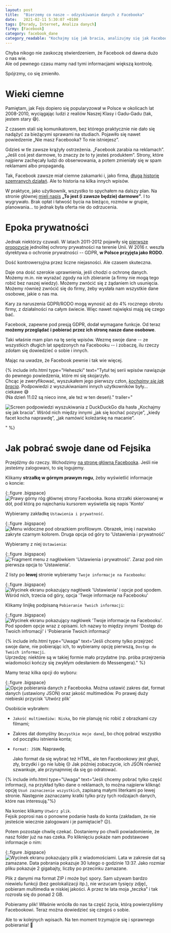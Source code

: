 ```yaml
---
layout: post
title:  "Bierzemy co nasze – odzyskiwanie danych z Facebooka"
date:   2021-02-11 5:30:07 +0100
tags: [Porady, Internet, Analiza danych]
firmy: [Facebook]
category: facebook_dane
category_readable: "Kochajmy się jak bracia, analizujmy się jak Facebooki"
---
```


Chyba nikogo nie zaskoczę stwierdzeniem, że Facebook od dawna dużo o&nbsp;nas wie.  
Ale od pewnego czasu mamy nad tymi informacjami większą kontrolę.

Spójrzmy, co się zmieniło.

# Wieki ciemne

Pamiętam, jak Fejs dopiero się popularyzował w&nbsp;Polsce w&nbsp;okolicach lat 2008-2010, wyciągając ludzi z&nbsp;realiów Naszej Klasy i&nbsp;Gadu-Gadu (tak, jestem stary :sweat_smile:).

Z czasem stali się komunikatorem, bez którego praktycznie nie dało się nadążyć za bieżącymi sprawami na studiach. Pojawiło się nawet powiedzenie „Nie masz Facebooka? To nie istniejesz”.

Gdzieś w&nbsp;tle zawsze krążyły ostrzeżenia. „Facebook zarabia na reklamach”. „Jeśli coś jest darmowe, to znaczy że to ty jesteś produktem”. Strony, które najpierw zachęcały ludzi do obserwowania, a&nbsp;potem zmieniały się w&nbsp;spam reklamami albo propagandą.

Tak, Facebook zawsze miał ciemne zakamarki i, jako firma, [długą historię szemranych działań](https://www.techrepublic.com/article/facebook-data-privacy-scandal-a-cheat-sheet/). Ale to historia na kilka innych wpisów.

W praktyce, jako użytkownik, wszystko to spychałem na dalszy plan. Na stronie głównej [mieli napis](https://www.dobreprogramy.pl/Facebook-nie-bedzie-zawsze-darmowy-Obietnica-znika-z-serwisu,News,103406.html) **„To jest (i zawsze będzie) darmowe”**. I&nbsp;to wygrywało. Brak opłat i&nbsp;łatwość bycia na bieżąco, rozmów w&nbsp;grupie, planowania... to jednak była oferta nie do odrzucenia.

# Epoka prywatności

Jednak niektórzy czuwali. W&nbsp;latach 2011-2012 pojawiły się [pierwsze propozycje](https://edps.europa.eu/data-protection/data-protection/legislation/history-general-data-protection-regulation_en) jednolitej ochrony prywatności na terenie Unii. W&nbsp;2016 r. weszła dyrektywa o&nbsp;ochronie prywatności -- GDPR, **w Polsce przyjęta jako RODO**.

Dość kontrowersyjna przez liczne niejasności. Ale czasem skuteczna.

Daje ona dość szerokie uprawnienia, jeśli chodzi o&nbsp;ochronę danych. Możemy m.in. nie wyrażać zgody na ich zbieranie (a firmy nie mogą tego robić bez naszej wiedzy). Możemy zwrócić się z&nbsp;żądaniem ich usunięcia. Możemy również zwrócić się do firmy, żeby wysłała nam wszystkie dane osobowe, jakie o&nbsp;nas ma.

Kary za naruszenia GDPR/RODO mogą wynosić aż do 4% rocznego obrotu firmy, z&nbsp;działalności na całym świecie. Więc nawet najwięksi mają się czego bać.

Facebook, zapewne pod presją GDPR, dodał wymagane funkcje. Od teraz **możemy przeglądać i&nbsp;pobierać przez ich stronę nasze dane osobowe**.

Taki właśnie mam plan na tę serię wpisów. Wezmę swoje dane -- ze wszystkich długich lat spędzonych na Facebooku -- i&nbsp;zobaczę, ilu rzeczy zdołam się dowiedzieć o&nbsp;sobie i&nbsp;innych.

Mając na uwadze, że Facebook pewnie i&nbsp;tak wie więcej.

{% include info.html type="Heheszki" text="Tytuł tej serii wpisów nawiązuje do pewnego powiedzenia, które mi się skojarzyło.  
Chcąc je zweryfikować, wyszukałem jego pierwszy człon, *[kochajmy się jak bracia](https://duckduckgo.com/?q=kochajmy+si%C4%99+jak+bracia)*. Podpowiedzi z&nbsp;wyszukiwaniami innych użytkowników były... ciekawe :sweat_smile:  
(Na dzień 11.02 są nieco inne, ale też w&nbsp;ten deseń)." trailer="<p class='figure'><img src='/assets/posts/bierzemy-co-nasze-odzyskiwanie-danych-z-facebooka/podpowiedzi_heheszki.webp' alt='Screen podpowiedzi wyszukiwania z&nbsp;DuckDuckGo dla hasła „Kochajmy się jak bracia”. Wśród nich między innymi „jak się kochać pozycje”, „kiedy facet kocha naprawdę”, „jak namówić koleżankę na macanie”.'/></p>" %}

# Jak pobrać swoje dane od Fejsika

Przejdźmy do rzeczy. Wchodzimy [na stronę główną Facebooka](facebook.com). Jeśli nie jesteśmy zalogowani, to się logujemy.

Klikamy **strzałkę w&nbsp;górnym prawym rogu**, żeby wyświetlić informacje o&nbsp;koncie:

{:.figure .bigspace}
<img src="/assets/posts/bierzemy-co-nasze-odzyskiwanie-danych-z-facebooka/1.webp" alt="Prawy górny róg głównej strony Facebooka. Ikona strzałki skierowanej w dół, pod którą po najechaniu kursorem wyświetla się napis 'Konto'"/>

Wybieramy zakładkę `Ustawienia i prywatność`.

{:.figure .bigspace}
<img src="/assets/posts/bierzemy-co-nasze-odzyskiwanie-danych-z-facebooka/2.webp" alt="Menu widoczne pod obrazkiem profilowym. Obrazek, imię i nazwisko zakryte czarnym kolorem. Druga opcja od góry to 'Ustawienia i prywatność'"/>

Wybieramy z&nbsp;niej `Ustawienia`:

{:.figure .bigspace}
<img src="/assets/posts/bierzemy-co-nasze-odzyskiwanie-danych-z-facebooka/3.webp" alt="'Fragment menu z nagłówkiem 'Ustawienia i prywatność'. Zaraz pod nim pierwsza opcja to 'Ustawienia'."/>

Z listy po **lewej** stronie wybieramy `Twoje informacje na Facebooku`:

{:.figure .bigspace}
<img src="/assets/posts/bierzemy-co-nasze-odzyskiwanie-danych-z-facebooka/4.webp" alt="Wycinek ekranu pokazujący nagłówek 'Ustawienia' i opcje pod spodem. Wśród nich, trzecia od góry, opcja 'Twoje informacje na Facebooku'"/>

Klikamy linijkę podpisaną `Pobieranie Twoich informacji`:

{:.figure .bigspace}
<img src="/assets/posts/bierzemy-co-nasze-odzyskiwanie-danych-z-facebooka/5.webp" alt="Wycinek ekranu pokazujący nagłówek 'Twoje informacje na Facebooku'. Pod spodem opcje wraz z opisami. Ich nazwy to między innymi 'Dostęp do Twoich infromacji' i 'Pobieranie Twoich informacji'"/>

{% include info.html type="Uwaga" text="Jeśli chcemy tylko przejrzeć swoje dane, nie pobierając ich, to wybieramy opcję pierwszą, `Dostęp do Twoich informacji`.  
Uprzedzę: niektóre są w&nbsp;takiej formie mało przydatne (np. próba przejrzenia wiadomości kończy się zwykłym odesłaniem do Messengera)." %}

Mamy teraz kilka opcji do wyboru:

{:.figure .bigspace}
<img src="/assets/posts/bierzemy-co-nasze-odzyskiwanie-danych-z-facebooka/6.webp" alt="Opcje pobierania danych z Facebooka. Można ustawić zakres dat, format danych (ustawiony JSON) oraz jakość multimediów. Po prawej duży niebieski przycisk 'Utwórz plik'"/>

Osobiście wybrałem:

* `Jakość multimediów: Niska`, bo nie planuję nic robić z&nbsp;obrazkami czy filmami;
* Zakres dat domyślny (`Wszystkie moje dane`), bo chcę pobrać wszystko od początku istnienia konta;
* `Format: JSON`. Naprawdę.

  Jako format da się wybrać też HTML, ale ten Facebookowy jest głupi, zły, brzydki i&nbsp;go nie lubię :unamused: Jak później zobaczycie, ich JSON również szwankuje, ale przynajmniej da się go odratować.

{% include info.html type="Uwaga" text="Jeśli chcemy pobrać tylko część informacji, na przykład tylko dane o&nbsp;reklamach, to można najpierw kliknąć opcję `Usuń zaznaczenie wszystkich`, zapisaną małymi literkami po lewej stronie. Następnie zaznaczamy kratki tylko przy tych rodzajach danych, które nas interesują."%}

Na koniec klikamy `Utwórz plik`.  
Fejsik poprosi nas o&nbsp;ponowne podanie hasła do konta (zakładam, że nie jesteście wiecznie zalogowani i&nbsp;je pamiętacie? :wink:).

Potem pozostaje chwilę czekać. Dostaniemy po chwili powiadomienie, że nasz folder już na nas czeka. Po kliknięciu pokaże nam podstawowe informacje o&nbsp;nim:

{:.figure .bigspace}
<img src="/assets/posts/bierzemy-co-nasze-odzyskiwanie-danych-z-facebooka/7.webp" alt="Wycinek ekranu pokazujący plik z wiadomościami. Lata w zakresie dat są zamazane. Data pobrania pokazuje 30 lutego o godzinie 13:37. Jako rozmiar pliku pokazuje 2 gigabajty, liczby po przecinku zamazane."/>

Plik z&nbsp;danymi ma format ZIP i&nbsp;może być spory. Sam używam bardzo niewielu funkcji (bez geolokalizacji itp.), nie wrzucam tysięcy zdjęć, pobieram multimedia w&nbsp;niskiej jakości. A&nbsp;przez te lata moja „teczka” i&nbsp;tak rozrosła się do ponad 2&nbsp;GB.

Pobieramy plik! Właśnie wróciła do nas ta część życia, którą powierzyliśmy Facebookowi. Teraz można dowiedzieć się czegoś o&nbsp;sobie.

Ale to w&nbsp;kolejnych wpisach. Na ten moment trzymajcie się i&nbsp;sprawnego pobierania! :metal:

